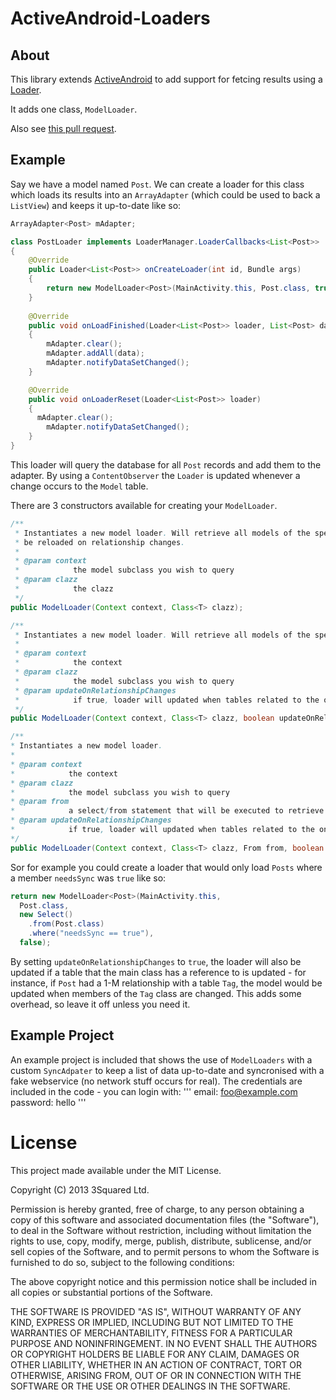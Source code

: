 ActiveAndroid-Loaders
====================

About
-----
This library extends [ActiveAndroid](https://github.com/pardom/ActiveAndroid) to add support for fetcing results 
using a [Loader](http://developer.android.com/reference/android/content/Loader.html). 

It adds one class, `ModelLoader`.

Also see [this pull request](https://github.com/pardom/ActiveAndroid/pull/35).

Example
-------

Say we have a model named `Post`. We can create a loader for this class which loads its results into an 
`ArrayAdapter` (which could be used to back a `ListView`) and keeps it up-to-date like so:

```java
ArrayAdapter<Post> mAdapter;

class PostLoader implements LoaderManager.LoaderCallbacks<List<Post>>
{
	@Override
	public Loader<List<Post>> onCreateLoader(int id, Bundle args)
	{
		return new ModelLoader<Post>(MainActivity.this, Post.class, true);
	}
	
	@Override
	public void onLoadFinished(Loader<List<Post>> loader, List<Post> data)
	{
		mAdapter.clear();
		mAdapter.addAll(data);
		mAdapter.notifyDataSetChanged();
	}

	@Override
	public void onLoaderReset(Loader<List<Post>> loader)
	{
	  mAdapter.clear();
		mAdapter.notifyDataSetChanged();
	}
}
```
This loader will query the database for all `Post` records and add them to the adapter. By using a `ContentObserver`
the `Loader` is updated whenever a change occurs to the `Model` table.

There are 3 constructors available for creating your `ModelLoader`.

```java
/**
 * Instantiates a new model loader. Will retrieve all models of the specified subclass. Will not
 * be reloaded on relationship changes.
 * 
 * @param context
 *            the model subclass you wish to query
 * @param clazz
 *            the clazz
 */
public ModelLoader(Context context, Class<T> clazz);
```
```java
/**
 * Instantiates a new model loader. Will retrieve all models of the specified subclass.
 * 
 * @param context
 *            the context
 * @param clazz
 *            the model subclass you wish to query
 * @param updateOnRelationshipChanges
 *            if true, loader will updated when tables related to the one detected are changed
 */
public ModelLoader(Context context, Class<T> clazz, boolean updateOnRelationshipChanges);
```
```java
/**
* Instantiates a new model loader.
* 
* @param context
*            the context
* @param clazz
*            the model subclass you wish to query
* @param from
*            a select/from statement that will be executed to retrieve the objects
* @param updateOnRelationshipChanges
*            if true, loader will updated when tables related to the one detected are changed
*/
public ModelLoader(Context context, Class<T> clazz, From from, boolean updateOnRelationshipChanges);
```

Sor for example you could create a loader that would only load `Posts` where a member `needsSync` was `true` like so:

```java
return new ModelLoader<Post>(MainActivity.this, 
  Post.class, 
  new Select()
    .from(Post.class)
    .where("needsSync == true"), 
  false);
```

By setting `updateOnRelationshipChanges` to `true`, the loader will also be updated if a table that the main class has
a reference to is updated - for instance, if `Post` had a 1-M relationship with a table `Tag`, the model would be updated
when members of the `Tag` class are changed. This adds some overhead, so leave it off unless you need it.



Example Project
-------

An example project is included that shows the use of `ModelLoaders` with a custom `SyncAdpater` to keep a list of data up-to-date and syncronised with a fake webservice (no network stuff occurs for real). The credentials are included in the code - you can login with:
'''
email: foo@example.com 
password: hello
'''

License
=======
This project made available under the MIT License.

Copyright (C) 2013 3Squared Ltd.

Permission is hereby granted, free of charge, to any person obtaining a copy of this software and associated documentation files (the "Software"), to deal in the Software without restriction, including without limitation the rights to use, copy, modify, merge, publish, distribute, sublicense, and/or sell copies of the Software, and to permit persons to whom the Software is furnished to do so, subject to the following conditions:

The above copyright notice and this permission notice shall be included in all copies or substantial portions of the Software.

THE SOFTWARE IS PROVIDED "AS IS", WITHOUT WARRANTY OF ANY KIND, EXPRESS OR IMPLIED, INCLUDING BUT NOT LIMITED TO THE WARRANTIES OF MERCHANTABILITY, FITNESS FOR A PARTICULAR PURPOSE AND NONINFRINGEMENT. IN NO EVENT SHALL THE AUTHORS OR COPYRIGHT HOLDERS BE LIABLE FOR ANY CLAIM, DAMAGES OR OTHER LIABILITY, WHETHER IN AN ACTION OF CONTRACT, TORT OR OTHERWISE, ARISING FROM, OUT OF OR IN CONNECTION WITH THE SOFTWARE OR THE USE OR OTHER DEALINGS IN THE SOFTWARE.
